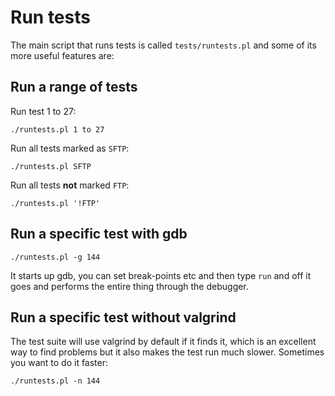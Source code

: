 # Run tests

The main script that runs tests is called `tests/runtests.pl` and some of its
more useful features are:

## Run a range of tests

Run test 1 to 27:

    ./runtests.pl 1 to 27

Run all tests marked as `SFTP`:

    ./runtests.pl SFTP

Run all tests **not** marked `FTP`:

    ./runtests.pl '!FTP'

## Run a specific test with gdb

    ./runtests.pl -g 144

It starts up gdb, you can set break-points etc and then type `run` and off it
goes and performs the entire thing through the debugger.

## Run a specific test without valgrind

The test suite will use valgrind by default if it finds it, which is an
excellent way to find problems but it also makes the test run much
slower. Sometimes you want to do it faster:

    ./runtests.pl -n 144
